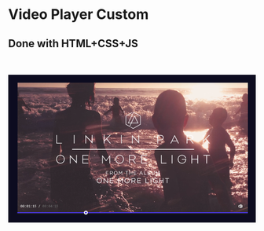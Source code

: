 # Video Player Custom
## Done with HTML+CSS+JS

<br><br>
<img src="https://raw.githubusercontent.com/Afranioalves/CustomVideoPlayer/main/file/player.PNG?raw=true" alt="DeskTop-Version" width="600"/>
